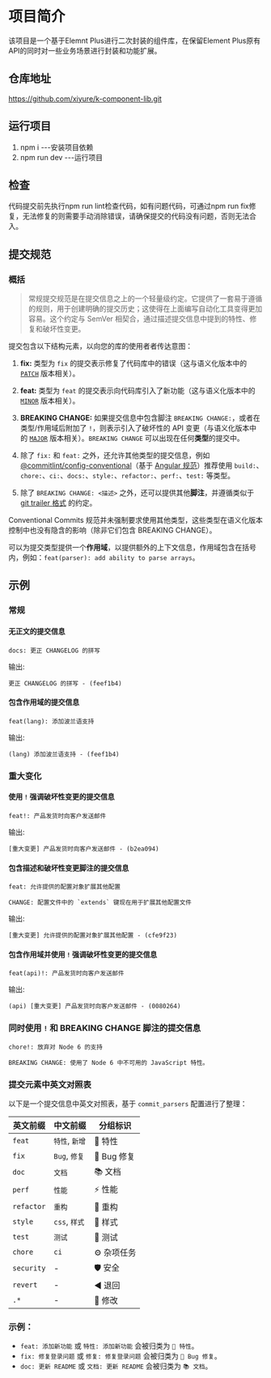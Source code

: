 # 项目简介
该项目是一个基于Elemnt Plus进行二次封装的组件库，在保留Element Plus原有API的同时对一些业务场景进行封装和功能扩展。

## 仓库地址
https://github.com/xiyure/k-component-lib.git

## 运行项目
1. npm i  ---安装项目依赖
2. npm run dev  ---运行项目

## 检查
代码提交前先执行npm run lint检查代码，如有问题代码，可通过npm run fix修复，无法修复的则需要手动消除错误，请确保提交的代码没有问题，否则无法合入。

## 提交规范

### 概括

> 常规提交规范是在提交信息之上的一个轻量级约定。它提供了一套易于遵循的规则，用于创建明确的提交历史；这使得在上面编写自动化工具变得更加容易。这个约定与 SemVer 相契合，通过描述提交信息中提到的特性、修复和破坏性变更。

提交包含以下结构元素，以向您的库的使用者者传达意图：

1. **fix:** 类型为 `fix` 的提交表示修复了代码库中的错误（这与语义化版本中的 [`PATCH`](http://semver.org/#summary) 版本相关）。

2. **feat:** 类型为 `feat` 的提交表示向代码库引入了新功能（这与语义化版本中的 [`MINOR`](http://semver.org/#summary) 版本相关）。

3. **BREAKING CHANGE:** 如果提交信息中包含脚注 `BREAKING CHANGE:`，或者在类型/作用域后附加了 `!`，则表示引入了破坏性的 API 变更（与语义化版本中的 [`MAJOR`](http://semver.org/#summary) 版本相关）。`BREAKING CHANGE` 可以出现在任何**类型**的提交中。

4. 除了 `fix:` 和 `feat:` 之外，还允许其他类型的提交信息，例如 [@commitlint/config-conventional](https://github.com/conventional-changelog/commitlint/tree/master/%40commitlint/config-conventional)（基于 [Angular 规范](https://github.com/angular/angular/blob/22b96b9/CONTRIBUTING.md#-commit-message-guidelines)）推荐使用 `build:`、`chore:`、`ci:`、`docs:`、`style:`、`refactor:`、`perf:`、`test:` 等类型。

5. 除了 `BREAKING CHANGE: <描述>` 之外，还可以提供其他**脚注**，并遵循类似于 [git trailer 格式](https://git-scm.com/docs/git-interpret-trailers) 的约定。

Conventional Commits 规范并未强制要求使用其他类型，这些类型在语义化版本控制中也没有隐含的影响（除非它们包含 BREAKING CHANGE）。  

可以为提交类型提供一个**作用域**，以提供额外的上下文信息，作用域包含在括号内，例如：`feat(parser): add ability to parse arrays`。

## 示例

### 常规

#### 无正文的提交信息

```plaintext
docs: 更正 CHANGELOG 的拼写
```

输出:

```
更正 CHANGELOG 的拼写 - (feef1b4)
```

#### 包含作用域的提交信息

```plaintext
feat(lang): 添加波兰语支持
```

输出:

```
(lang) 添加波兰语支持 - (feef1b4)
```

### 重大变化

#### 使用 `!` 强调破坏性变更的提交信息

```plaintext
feat!: 产品发货时向客户发送邮件
```

输出:

```
[重大变更] 产品发货时向客户发送邮件 - (b2ea094)
```

#### 包含描述和破坏性变更脚注的提交信息

```plaintext
feat: 允许提供的配置对象扩展其他配置

CHANGE: 配置文件中的 `extends` 键现在用于扩展其他配置文件
```

输出:

```
[重大变更] 允许提供的配置对象扩展其他配置 - (cfe9f23)
```

#### 包含作用域并使用 `!` 强调破坏性变更的提交信息

```plaintext
feat(api)!: 产品发货时向客户发送邮件
```

输出:

```
(api) [重大变更] 产品发货时向客户发送邮件 - (0080264)
```

### 同时使用 `!` 和 BREAKING CHANGE 脚注的提交信息

```plaintext
chore!: 放弃对 Node 6 的支持

BREAKING CHANGE: 使用了 Node 6 中不可用的 JavaScript 特性。
```

### 提交元素中英文对照表

以下是一个提交信息中英文对照表，基于 `commit_parsers` 配置进行了整理：

| **英文前缀** | **中文前缀** | **分组标识**         |
|--------------|--------------|--------------------|
| `feat`       | `特性`, `新增`       | 🚀 特性              |
| `fix`        | `Bug`, `修复`| 🐛 Bug 修复          |
| `doc`        | `文档`       | 📚 文档              |
| `perf`       | `性能`       | ⚡ 性能              |
| `refactor`   | `重构`       | 🚜 重构              |
| `style`      | `css`, `样式`| 🎨 样式              |
| `test`       | `测试`       | 🧪 测试              |
| `chore`      | `ci`         | ⚙️ 杂项任务          |
| `security`   | -            | 🛡️ 安全              |
| `revert`     | -            | ◀️ 退回              |
| `.*`         | -            | 💼 修改              | 


### 示例：
- `feat: 添加新功能` 或 `特性: 添加新功能` 会被归类为 `🚀 特性`。
- `fix: 修复登录问题` 或 `修复: 修复登录问题` 会被归类为 `🐛 Bug 修复`。
- `doc: 更新 README` 或 `文档: 更新 README` 会被归类为 `📚 文档`。